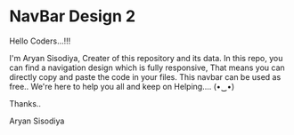 # NavBar Design 2
Hello Coders...!!!

I'm Aryan Sisodiya, Creater of this repository and its data. In this repo, you can find a navigation design which is fully responsive, That means you can directly copy and paste the code in your files. This navbar can be used as free.. We're here to help you all and keep on Helping.... (•‿•)


Thanks..

Aryan Sisodiya